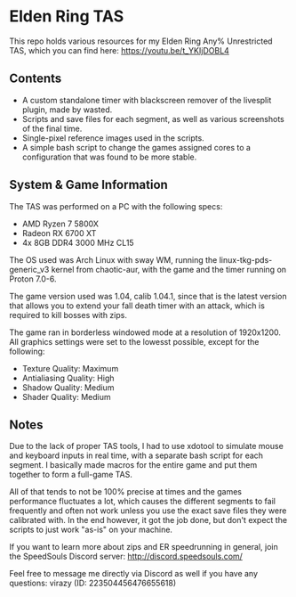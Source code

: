# Elden Ring TAS
This repo holds various resources for my Elden Ring Any% Unrestricted TAS, which you can find here: https://youtu.be/t_YKIjDOBL4

## Contents
- A custom standalone timer with blackscreen remover of the livesplit plugin, made by wasted.
- Scripts and save files for each segment, as well as various screenshots of the final time.
- Single-pixel reference images used in the scripts.
- A simple bash script to change the games assigned cores to a configuration that was found to be more stable.

## System & Game Information
The TAS was performed on a PC with the following specs:
- AMD Ryzen 7 5800X
- Radeon RX 6700 XT
- 4x 8GB DDR4 3000 MHz CL15

The OS used was Arch Linux with sway WM, running the linux-tkg-pds-generic_v3 kernel from chaotic-aur, with the game and the timer running on Proton 7.0-6.

The game version used was 1.04, calib 1.04.1, since that is the latest version that allows you to extend your fall death timer with an attack, which is required to kill bosses with zips.

The game ran in borderless windowed mode at a resolution of 1920x1200. All graphics settings were set to the lowesst possible, except for the following:
- Texture Quality: Maximum
- Antialiasing Quality: High
- Shadow Quality: Medium
- Shader Quality: Medium

## Notes
Due to the lack of proper TAS tools, I had to use xdotool to simulate mouse and keyboard inputs in real time, with a separate bash script for each segment. I basically made macros for the entire game and put them together to form a full-game TAS.

All of that tends to not be 100% precise at times and the games performance fluctuates a lot, which causes the different segments to fail frequently and often not work unless you use the exact save files they were calibrated with. In the end however, it got the job done, but don't expect the scripts to just work "as-is" on your machine.


If you want to learn more about zips and ER speedrunning in general, join the SpeedSouls Discord server: http://discord.speedsouls.com/

Feel free to message me directly via Discord as well if you have any questions: virazy (ID: 223504456476655618)
